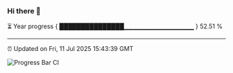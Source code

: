 ### Hi there 👋

⏳ Year progress { ███████████████▁▁▁▁▁▁▁▁▁▁▁▁▁▁▁ } 52.51 %

---

⏰ Updated on Fri, 11 Jul 2025 15:43:39 GMT

![Progress Bar CI](https://github.com/IshwaranRudhara/GIT-ACTION/workflows/Progress%20Bar%20CI/badge.svg)
